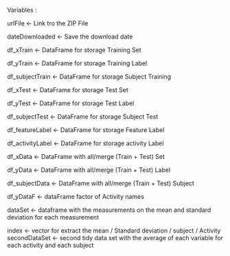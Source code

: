 Variables :
 
urlFile <- Link tro the ZIP File

dateDownloaded <- Save the download date


df_xTrain <- DataFrame for storage Training Set

df_yTrain <- DataFrame for storage Training Label

df_subjectTrain <- DataFrame for storage Subject Training

df_xTest <- DataFrame for storage Test Set

df_yTest <- DataFrame for storage Test Label

df_subjectTest <- DataFrame for storage Subject Test

df_featureLabel <- DataFrame for storage Feature Label

df_activityLabel <- DataFrame for storage activity Label

df_xData <- DataFrame with all/merge (Train + Test) Set

df_yData <- DataFrame with all/merge (Train + Test) Label

df_subjectData <- DataFrame with all/merge (Train + Test) Subject

df_yDataF <- dataFrame factor of Activity names

dataSet <- dataframe with the measurements on the mean and standard deviation for each measurement

index <- vector for extract the mean / Standard deviation / subject / Activity
secondDataSet <- second tidy data set with the average of each variable for each activity and each subject
